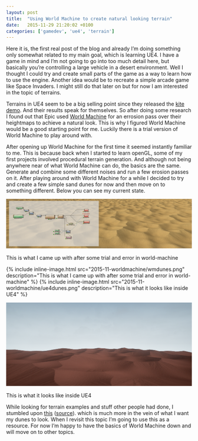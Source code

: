 ```yaml
---
layout: post
title:  "Using World Machine to create natural looking terrain"
date:   2015-11-29 21:20:02 +0100
categories: ['gamedev', 'ue4', 'terrain']
---
```

Here it is, the first real post of the blog and already I’m doing something only somewhat related to my main goal, which is learning UE4. I have a game in mind and I’m not going to go into too much detail here, but basically you’re controlling a large vehicle in a desert environment. Well I thought I could try and create small parts of the game as a way to learn how to use the engine. Another idea would be to recreate a simple arcade game like Space Invaders. I might still do that later on but for now I am interested in the topic of terrains. 
<!--more-->
Terrains in UE4 seem to be a big selling point since they released the [kite demo](https://www.youtube.com/watch?v=0zjPiGVSnfI). And their results speak for themselves. So after doing some research I found out that Epic used [World Machine](http://www.world-machine.com/) for an errosion pass over their heightmaps to achieve a natural look. This is why I figured World Machine would be a good starting point for me. Luckily there is a trial version of World Machine to play around with.

After opening up World Machine for the first time it seemed instantly familiar to me. This is because back when I started to learn openGL, some of my first projects involved procedural terrain generation. And although not being anywhere near of what World Machine can do, the basics are the same. Generate and combine some different noises and run a few erosion passes on it.
After playing around with World Machine for a while I decided to try and create a few simple sand dunes for now and then move on to something different. Below you can see my current state. 

<p>
	<div class="inline-image">
		<img src="/assets/posts/images/wmdunes.png" >
		<p>This is what I came up with after some trial and error in world-machine</p>
	</div>
</p>
{% include inline-image.html src="2015-11-worldmachine/wmdunes.png" description="This is what I came up with after some trial and error in world-machine" %}
{% include inline-image.html src="2015-11-worldmachine/ue4dunes.png" description="This is what it looks like inside UE4" %}
<p>
	<div class="inline-image">
		<img src="/assets/posts/images/ue4dunes.png" >
		<p>This is what it looks like inside UE4</p>
	</div>
</p>

While looking for terrain examples and stuff other people had done, I stumbled upon [this](http://www.planetside.co.uk/forums/index.php?action=dlattach;topic=18400.0;attach=50771;image) ([source](http://www.planetside.co.uk/forums/index.php?topic=18400.0)). which is much more in the vein of what I want my dunes to look. When I revisit this topic I’m going to use this as a resource. For now I’m happy to have the basics of World Machine down and will move on to other topics.